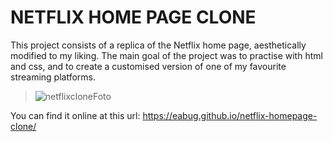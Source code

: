 # NETFLIX HOME PAGE CLONE
This project consists of a replica of the Netflix home page, aesthetically modified to my liking. The main goal of the project was to practise with html and css, and to create a customised version of one of my favourite streaming platforms.
> ![netflixcloneFoto](https://user-images.githubusercontent.com/68613907/229179319-351a94fc-6b6e-4ed7-858f-e30ff69feb13.png)

You can find it online at this url: https://eabug.github.io/netflix-homepage-clone/
